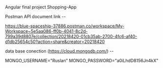 Angular final project Shopping-App

Postman API document link -- 

https://blue-spaceship-37886.postman.co/workspace/My-Workspace~5e5aa086-ff0b-4041-8c2d-799a39d8807e/collection/20218420-01cb35ab-2700-4fc6-af40-d1db25654c50?action=share&creator=20218420


data base conection (https://cloud.mongodb.com/) -- 

MONGO_USERNAME="Ruslan"
MONGO_PASSWORD="a0iLhdD8156Jn4kX"

